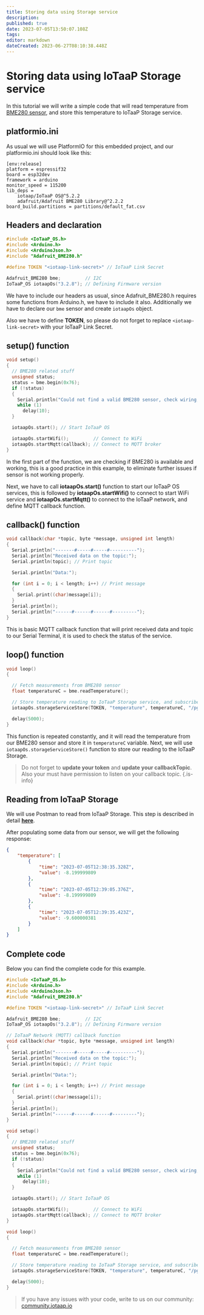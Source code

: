 ```yaml
---
title: Storing data using Storage service
description: 
published: true
date: 2023-07-05T13:50:07.108Z
tags: 
editor: markdown
dateCreated: 2023-06-27T08:10:38.448Z
---
```


# Storing data using IoTaaP Storage service
In this tutorial we will write a simple code that will read temperature from [BME280 sensor](https://www.bosch-sensortec.com/products/environmental-sensors/humidity-sensors-bme280/), and store this temperature to IoTaaP Storage service.

## platformio.ini 
As usual we will use PlatformIO for this embedded project, and our platformio.ini should look like this:

```
[env:release]
platform = espressif32
board = esp32dev
framework = arduino
monitor_speed = 115200
lib_deps = 
	iotaap/IoTaaP OS@^5.2.2
	adafruit/Adafruit BME280 Library@^2.2.2
board_build.partitions = partitions/default_fat.csv
```

## Headers and declaration

```cpp
#include <IoTaaP_OS.h>
#include <Arduino.h>
#include <ArduinoJson.h>
#include "Adafruit_BME280.h"

#define TOKEN "<iotaap-link-secret>" // IoTaaP Link Secret

Adafruit_BME280 bme;         // I2C
IoTaaP_OS iotaapOs("3.2.8"); // Defining Firmware version
```

We have to include our headers as usual, since Adafruit_BME280.h requires some functions from Arduino.h, we have to include it also. Additionally we have to declare our `bme` sensor and create `iotaapOs` object.

Also we have to define **TOKEN**, so please do not forget to replace `<iotaap-link-secret>` with your IoTaaP Link Secret.

## setup() function

```cpp
void setup()
{
  // BME280 related stuff
  unsigned status;
  status = bme.begin(0x76);
  if (!status)
  {
    Serial.println("Could not find a valid BME280 sensor, check wiring, address, sensor ID!");
    while (1)
      delay(10);
  }

  iotaapOs.start(); // Start IoTaaP OS

  iotaapOs.startWifi();         // Connect to WiFi
  iotaapOs.startMqtt(callback); // Connect to MQTT broker
}
```

In the first part of the function, we are checking if BME280 is available and working, this is a good practice in this example, to eliminate further issues if sensor is not working properly. 

Next, we have to call **iotaapOs.start()** function to start our IoTaaP OS services, this is followed by **iotaapOs.startWifi()** to connect to start WiFi service and **iotaapOs.startMqtt()** to connect to the IoTaaP network, and define MQTT callback function.

## callback() function

```cpp
void callback(char *topic, byte *message, unsigned int length)
{
  Serial.println("-------#-----#-----#----------");
  Serial.println("Received data on the topic:");
  Serial.println(topic); // Print topic

  Serial.println("Data:");

  for (int i = 0; i < length; i++) // Print message
  {
    Serial.print((char)message[i]);
  }
  Serial.println();
  Serial.println("------#------#------#---------");
}
```

This is basic MQTT callback function that will print received data and topic to our Serial Terminal, it is used to check the status of the service.

## loop() function

```cpp
void loop()
{

  // Fetch measurements from BME280 sensor
  float temperatureC = bme.readTemperature();

  // Store temperature reading to IoTaaP Storage service, and subscribe to callback topic
  iotaapOs.storageServiceStore(TOKEN, "temperature", temperatureC, "/pgiIzx7n/storage/response");

  delay(5000);
}
```

This function is repeated constantly, and it will read the temperature from our BME280 sensor and store it in `temperatureC` variable. Next, we will use `iotaapOs.storageServiceStore()` function to store our reading to the IoTaaP Storage. 

> Do not forget to **update your token** and **update your callbackTopic**. Also your must have permission to listen on your callback topic.
{.is-info}

## Reading from IoTaaP Storage
We will use Postman to read from IoTaaP Storage. This step is described in detail [**here**](https://docs.iotaap.io/en/services/storage-service#retrieving-data).

After populating some data from our sensor, we will get the following response:

```JSON
{
    "temperature": [
        {
            "time": "2023-07-05T12:38:35.328Z",
            "value": -8.199999809
        },
        {
            "time": "2023-07-05T12:39:05.376Z",
            "value": -8.199999809
        },
        {
            "time": "2023-07-05T12:39:35.423Z",
            "value": -9.600000381
        }
    ]
}
```

## Complete code
Below you can find the complete code for this example.

```cpp
#include <IoTaaP_OS.h>
#include <Arduino.h>
#include <ArduinoJson.h>
#include "Adafruit_BME280.h"

#define TOKEN "<iotaap-link-secret>" // IoTaaP Link Secret

Adafruit_BME280 bme;         // I2C
IoTaaP_OS iotaapOs("3.2.8"); // Defining Firmware version

// IoTaaP Network (MQTT) callback function
void callback(char *topic, byte *message, unsigned int length)
{
  Serial.println("-------#-----#-----#----------");
  Serial.println("Received data on the topic:");
  Serial.println(topic); // Print topic

  Serial.println("Data:");

  for (int i = 0; i < length; i++) // Print message
  {
    Serial.print((char)message[i]);
  }
  Serial.println();
  Serial.println("------#------#------#---------");
}

void setup()
{
  // BME280 related stuff
  unsigned status;
  status = bme.begin(0x76);
  if (!status)
  {
    Serial.println("Could not find a valid BME280 sensor, check wiring, address, sensor ID!");
    while (1)
      delay(10);
  }

  iotaapOs.start(); // Start IoTaaP OS

  iotaapOs.startWifi();         // Connect to WiFi
  iotaapOs.startMqtt(callback); // Connect to MQTT broker
}

void loop()
{

  // Fetch measurements from BME280 sensor
  float temperatureC = bme.readTemperature();

  // Store temperature reading to IoTaaP Storage service, and subscribe to callback topic
  iotaapOs.storageServiceStore(TOKEN, "temperature", temperatureC, "/pgiIzx7n/storage/response");

  delay(5000);
}
```

> If you have any issues with your code, write to us on our community: [community.iotaap.io](https://community.iotaap.io/)
> 
